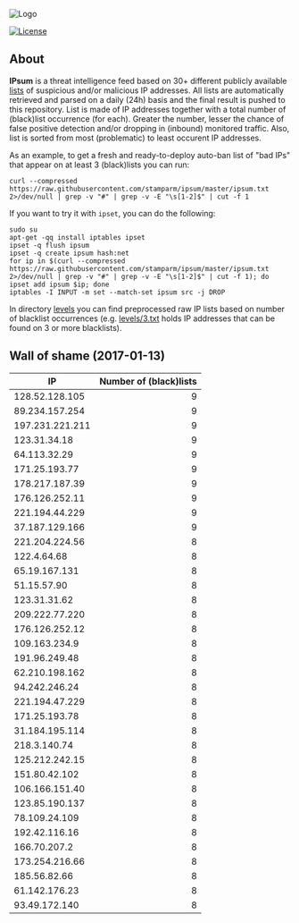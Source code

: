 ![Logo](logo.png)

[![License](https://img.shields.io/badge/license-Public_domain-red.svg)](https://wiki.creativecommons.org/wiki/Public_domain)

About
----

**IPsum** is a threat intelligence feed based on 30+ different publicly available [lists](https://github.com/stamparm/maltrail) of suspicious and/or malicious IP addresses. All lists are automatically retrieved and parsed on a daily (24h) basis and the final result is pushed to this repository. List is made of IP addresses together with a total number of (black)list occurrence (for each). Greater the number, lesser the chance of false positive detection and/or dropping in (inbound) monitored traffic. Also, list is sorted from most (problematic) to least occurent IP addresses.

As an example, to get a fresh and ready-to-deploy auto-ban list of "bad IPs" that appear on at least 3 (black)lists you can run:

```
curl --compressed https://raw.githubusercontent.com/stamparm/ipsum/master/ipsum.txt 2>/dev/null | grep -v "#" | grep -v -E "\s[1-2]$" | cut -f 1
```

If you want to try it with `ipset`, you can do the following:

```
sudo su
apt-get -qq install iptables ipset
ipset -q flush ipsum
ipset -q create ipsum hash:net
for ip in $(curl --compressed https://raw.githubusercontent.com/stamparm/ipsum/master/ipsum.txt 2>/dev/null | grep -v "#" | grep -v -E "\s[1-2]$" | cut -f 1); do ipset add ipsum $ip; done
iptables -I INPUT -m set --match-set ipsum src -j DROP
```

In directory [levels](levels) you can find preprocessed raw IP lists based on number of blacklist occurrences (e.g. [levels/3.txt](levels/3.txt) holds IP addresses that can be found on 3 or more blacklists).

Wall of shame (2017-01-13)
----

|IP|Number of (black)lists|
|---|--:|
128.52.128.105|9
89.234.157.254|9
197.231.221.211|9
123.31.34.18|9
64.113.32.29|9
171.25.193.77|9
178.217.187.39|9
176.126.252.11|9
221.194.44.229|9
37.187.129.166|9
221.204.224.56|8
122.4.64.68|8
65.19.167.131|8
51.15.57.90|8
123.31.31.62|8
209.222.77.220|8
176.126.252.12|8
109.163.234.9|8
191.96.249.48|8
62.210.198.162|8
94.242.246.24|8
221.194.47.229|8
171.25.193.78|8
31.184.195.114|8
218.3.140.74|8
125.212.242.15|8
151.80.42.102|8
106.166.151.40|8
123.85.190.137|8
78.109.24.109|8
192.42.116.16|8
166.70.207.2|8
173.254.216.66|8
185.56.82.66|8
61.142.176.23|8
93.49.172.140|8
